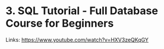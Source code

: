 # 3. SQL Tutorial - Full Database Course for Beginners

Links: https://www.youtube.com/watch?v=HXV3zeQKqGY